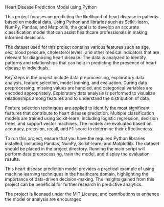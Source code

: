Heart Disease Prediction Model using Python

This project focuses on predicting the likelihood of heart disease in patients based on medical data. Using Python and libraries such as Scikit-learn, NumPy, Pandas, and Matplotlib, the goal is to develop an accurate classification model that can assist healthcare professionals in making informed decisions.

The dataset used for this project contains various features such as age, sex, blood pressure, cholesterol levels, and other medical indicators that are relevant for diagnosing heart disease. The data is analyzed to identify patterns and relationships that can help in predicting the presence of heart disease in individuals.

Key steps in the project include data preprocessing, exploratory data analysis, feature selection, model training, and evaluation. During data preprocessing, missing values are handled, and categorical variables are encoded appropriately. Exploratory data analysis is performed to visualize relationships among features and to understand the distribution of data.

Feature selection techniques are applied to identify the most significant features that contribute to heart disease prediction. Multiple classification models are trained using Scikit-learn, including logistic regression, decision trees, and support vector machines. The models are evaluated based on accuracy, precision, recall, and F1-score to determine their effectiveness.

To run this project, ensure that you have the required Python libraries installed, including Pandas, NumPy, Scikit-learn, and Matplotlib. The dataset should be placed in the project directory. Running the main script will perform data preprocessing, train the model, and display the evaluation results.

This heart disease prediction model provides a practical example of using machine learning techniques in the healthcare domain, highlighting the importance of data-driven decision-making. The insights gained from this project can be beneficial for further research in predictive analytics.

The project is licensed under the MIT License, and contributions to enhance the model or analysis are encouraged.
